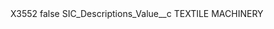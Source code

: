 <?xml version="1.0" encoding="UTF-8"?>
<CustomMetadata xmlns="http://soap.sforce.com/2006/04/metadata" xmlns:xsi="http://www.w3.org/2001/XMLSchema-instance" xmlns:xsd="http://www.w3.org/2001/XMLSchema">
    <label>X3552</label>
    <protected>false</protected>
    <values>
        <field>SIC_Descriptions_Value__c</field>
        <value xsi:type="xsd:string">TEXTILE MACHINERY</value>
    </values>
</CustomMetadata>
